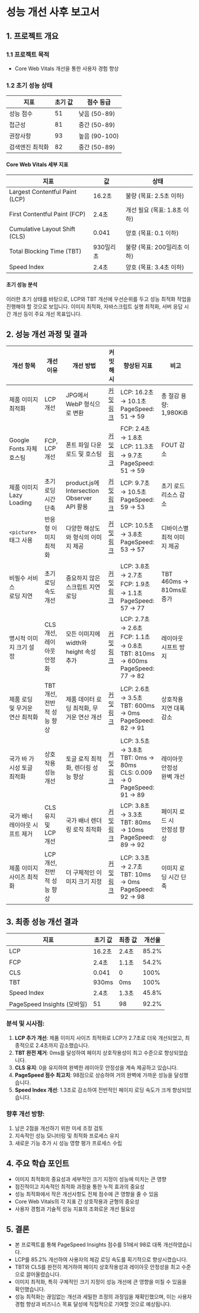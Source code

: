 # 성능 개선 사후 보고서

## 1. 프로젝트 개요
### 1.1 프로젝트 목적
- Core Web Vitals 개선을 통한 사용자 경험 향상

### 1.2 초기 성능 상태

| 지표 | 초기 값 | 점수 등급 |
|-----|--------|----------|
| 성능 점수 | 51 | 낮음 (50-89) |
| 접근성 | 81 | 중간 (50-89) |
| 권장사항 | 93 | 높음 (90-100) |
| 검색엔진 최적화 | 82 | 중간 (50-89) |

#### Core Web Vitals 세부 지표

| 지표 | 값 | 상태 |
|-----|-----|-----|
| Largest Contentful Paint (LCP) | 16.2초 | 불량 (목표: 2.5초 이하) |
| First Contentful Paint (FCP) | 2.4초 | 개선 필요 (목표: 1.8초 이하) |
| Cumulative Layout Shift (CLS) | 0.041 | 양호 (목표: 0.1 이하) |
| Total Blocking Time (TBT) | 930밀리초 | 불량 (목표: 200밀리초 이하) |
| Speed Index | 2.4초 | 양호 (목표: 3.4초 이하) |

#### 초기 성능 분석

이러한 초기 상태를 바탕으로, LCP와 TBT 개선에 우선순위를 두고 성능 최적화 작업을 진행해야 할 것으로 보입니다. 이미지 최적화, 자바스크립트 실행 최적화, 서버 응답 시간 개선 등이 주요 개선 목표입니다.

## 2. 성능 개선 과정 및 결과

| 개선 항목 | 개선 이유 | 개선 방법 | 커밋 해시 | 향상된 지표 | 비고 |
|----------|---------|----------|----------|------------|------|
| 제품 이미지 최적화 | LCP 개선 | JPG에서 WebP 형식으로 변환 | [커밋 링크](https://github.com/kimfield98/web-performance/commit/fa37bbbf8fd70c05684a6bd92269127ca611d016) | LCP: 16.2초 → 10.1초 <br> PageSpeed: 51 → 59 | 총 절감 용량: <br>1,980KiB |
| Google Fonts 자체 호스팅 | FCP, LCP 개선 | 폰트 파일 다운로드 및 호스팅 | [커밋 링크](https://github.com/kimfield98/web-performance/commit/155ca9993c3db1396adbd0aa5133b4c2923b3dba) | FCP: 2.4초 → 1.8초 <br> LCP: 11.3초 → 9.7초 <br> PageSpeed: 51 → 59 | FOUT 감소 |
| 제품 이미지 Lazy Loading | 초기 로딩 시간 단축 | product.js에 Intersection Observer API 활용 | [커밋 링크](https://github.com/kimfield98/web-performance/commit/063c33869288d3d7eccee7cf82b7261220702cca) | LCP: 9.7초 → 10.5초 <br> PageSpeed: 59 → 53 | 초기 로드 <br>리소스 감소 |
| `<picture>` 태그 사용 | 반응형 이미지 최적화 | 다양한 해상도와 형식의 이미지 제공 | [커밋 링크](https://github.com/kimfield98/web-performance/commit/b5dffde2a59e325e88b441acb236330ec2bfa770) | LCP: 10.5초 → 3.8초 <br> PageSpeed: 53 → 57 | 디바이스별 <br>최적 이미지 제공 |
| 비필수 서비스 <br>로딩 지연 | 초기 로딩 속도 개선 | 중요하지 않은 스크립트 지연 로딩 | [커밋 링크](https://github.com/kimfield98/web-performance/commit/4db185a73d06f48d249c0d4eb28fac91cdc36a18) | LCP: 3.8초 → 2.7초 <br> FCP: 1.9초 → 1.1초 <br> PageSpeed: 57 → 77 | TBT 460ms → 810ms로 증가 |
| 명시적 이미지 크기 설정 | CLS 개선, 레이아웃 안정화 | 모든 이미지에 width와 height 속성 추가 | [커밋 링크](https://github.com/kimfield98/web-performance/commit/69d2361c8639c778745a4674d92dc6c653ef038b) | LCP: 2.7초 → 2.6초 <br> FCP: 1.1초 → 0.8초 <br> TBT: 810ms → 600ms <br> PageSpeed: 77 → 82 | 레이아웃 시프트 방지 |
| 제품 로딩 및 무거운 연산 최적화 | TBT 개선, 전반적 성능 향상 | 제품 데이터 로딩 최적화, 무거운 연산 개선 | [커밋 링크](https://github.com/kimfield98/web-performance/commit/315d04cf67683fa5d57dba8fd2bd13249f0ada3c) | LCP: 2.6초 → 3.5초 <br> TBT: 600ms → 0ms <br> PageSpeed: 82 → 91 | 상호작용 지연 대폭 감소 |
| 국가 바 가시성 토글 최적화 | 상호작용 성능 개선 | 토글 로직 최적화, 렌더링 성능 향상 | [커밋 링크](https://github.com/kimfield98/web-performance/commit/94dcfc1b777953383c6d8a78121b4a2e632a4560) | LCP: 3.5초 → 3.8초 <br> TBT: 0ms → 80ms <br> CLS: 0.009 → 0 <br> PageSpeed: 91 → 89 | 레이아웃 안정성 <br>완벽 개선 |
| 국가 배너 레이아웃 시프트 제거 | CLS 유지 및 LCP 개선 | 국가 배너 렌더링 로직 최적화 | [커밋 링크](https://github.com/kimfield98/web-performance/commit/de11abb03200916cbbefde28cf4f0b3a9a1bd173) | LCP: 3.8초 → 3.3초 <br> TBT: 80ms → 10ms <br> PageSpeed: 89 → 92 | 페이지 로드 시 <br>안정성 향상 |
| 제품 이미지 사이즈 최적화 | LCP 개선, 전반적 성능 향상 | 더 구체적인 이미지 크기 지정 | [커밋 링크](https://github.com/kimfield98/web-performance/commit/8be9ea2ce0041ab402f79f1866457de78cd0565f) | LCP: 3.3초 → 2.7초 <br> TBT: 10ms → 0ms <br> PageSpeed: 92 → 98 | 이미지 로딩 시간 단축 |

## 3. 최종 성능 개선 결과

| 지표 | 초기 값 | 최종 값 | 개선율 |
|-----|--------|--------|-------|
| LCP | 16.2초 | 2.4초 | 85.2% |
| FCP | 2.4초 | 1.1초 | 54.2% |
| CLS | 0.041 | 0 | 100% |
| TBT | 930ms | 0ms | 100% |
| Speed Index | 2.4초 | 1.3초 | 45.8% |
| PageSpeed Insights (모바일) | 51 | 98 | 92.2% |

### 분석 및 시사점:

1. **LCP 추가 개선**: 제품 이미지 사이즈 최적화로 LCP가 2.7초로 더욱 개선되었고, 최종적으로 2.4초까지 감소했습니다.
2. **TBT 완전 제거**: 0ms를 달성하여 페이지 상호작용성이 최고 수준으로 향상되었습니다.
3. **CLS 유지**: 0을 유지하여 완벽한 레이아웃 안정성을 계속 제공하고 있습니다.
4. **PageSpeed 점수 최고치**: 98점으로 상승하여 거의 완벽에 가까운 성능을 달성했습니다.
5. **Speed Index 개선**: 1.3초로 감소하여 전반적인 페이지 로딩 속도가 크게 향상되었습니다.

### 향후 개선 방향:

1. 남은 2점을 개선하기 위한 미세 조정 검토
2. 지속적인 성능 모니터링 및 최적화 프로세스 유지
3. 새로운 기능 추가 시 성능 영향 평가 프로세스 수립

## 4. 주요 학습 포인트

- 이미지 최적화의 중요성과 세부적인 크기 지정이 성능에 미치는 큰 영향
- 점진적이고 지속적인 최적화 과정을 통한 누적 효과의 중요성
- 성능 최적화에서 작은 개선사항도 전체 점수에 큰 영향을 줄 수 있음
- Core Web Vitals의 각 지표 간 상호작용과 균형의 중요성
- 사용자 경험과 기술적 성능 지표의 조화로운 개선 필요성

## 5. 결론

- 본 프로젝트를 통해 PageSpeed Insights 점수를 51에서 98로 대폭 개선하였습니다.
- LCP를 85.2% 개선하여 사용자의 체감 로딩 속도를 획기적으로 향상시켰습니다.
- TBT와 CLS를 완전히 제거하여 페이지 상호작용성과 레이아웃 안정성을 최고 수준으로 끌어올렸습니다.
- 이미지 최적화, 특히 구체적인 크기 지정이 성능 개선에 큰 영향을 미칠 수 있음을 확인했습니다.
- 성능 최적화는 끊임없는 개선과 세밀한 조정의 과정임을 재확인했으며, 이는 사용자 경험 향상과 비즈니스 목표 달성에 직접적으로 기여할 것으로 예상됩니다.
